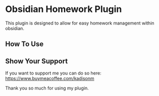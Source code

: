 # Obsidian Homework Plugin

This plugin is designed to allow for easy homework management within obsidian.

## How To Use



## Show Your Support

If you want to support me you can do so here:
https://www.buymeacoffee.com/kadisonm

<script type="text/javascript" src="https://cdnjs.buymeacoffee.com/1.0.0/button.prod.min.js" data-name="bmc-button" data-slug="kadisonm" data-color="#40DCA5" data-emoji="🍕" data-font="Lato" data-text="Buy me a pizza" data-outline-color="#000000" data-font-color="#ffffff" data-coffee-color="#FFDD00" ></script>

Thank you so much for using my plugin.